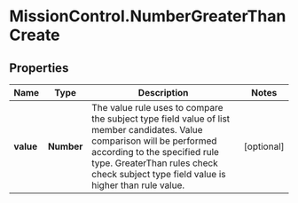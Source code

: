 # MissionControl.NumberGreaterThanCreate

## Properties
Name | Type | Description | Notes
------------ | ------------- | ------------- | -------------
**value** | **Number** | The value rule uses to compare the subject type field value of list member candidates. Value comparison will be performed according to the specified rule type. GreaterThan rules check check subject type field value is higher than rule value. | [optional] 

